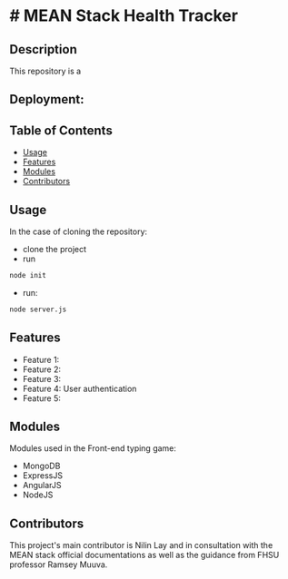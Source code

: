 # # MEAN Stack Health Tracker

## Description
This repository is a 

## Deployment: 

## Table of Contents
- [Usage](#usage)
- [Features](#features)
- [Modules](#modules)
- [Contributors](#contributors)

## Usage
In the case of cloning the repository:
- clone the project 
- run 
``` bash
node init
```
- run:  
``` bash
node server.js
```
## Features
- Feature 1: 
- Feature 2:
- Feature 3: 
- Feature 4: User authentication 
- Feature 5: 

## Modules
Modules used in the Front-end typing game:
- MongoDB
- ExpressJS 
- AngularJS
- NodeJS


## Contributors
This project's main contributor is Nilin Lay and in consultation with the MEAN stack official documentations as well as the guidance from FHSU professor Ramsey Muuva.

